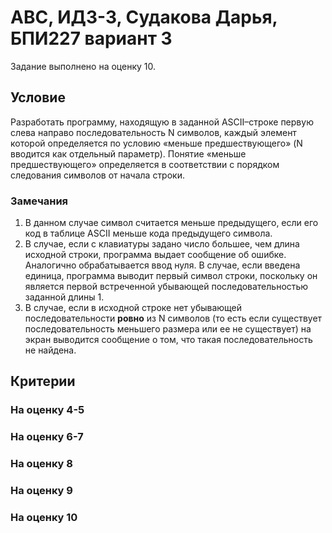 # АВС, ИДЗ-3, Судакова Дарья, БПИ227 вариант 3
Задание выполнено на оценку 10.
## Условие
Разработать программу, находящую в заданной ASCII–строке первую слева направо последовательность N символов, каждый элемент которой определяется по условию «меньше предшествующего» (N
вводится как отдельный параметр). Понятие «меньше предшествующего» определяется в соответствии с порядком следования символов от начала строки.
### Замечания
1. В данном случае символ считается меньше предыдущего, если его код в таблице ASCII меньше кода предыдущего символа.
2. В случае, если с клавиатуры задано число большее, чем длина исходной строки, программа выдает сообщение об ошибке. Аналогично обрабатывается ввод нуля. В случае, если введена единица, программа выводит первый символ строки, поскольку он является первой встреченной убывающей последовательностью заданной длины 1.
3. В случае, если в исходной строке нет убывающей последовательности **ровно** из N символов (то есть если существует последовательность меньшего размера или ее не существует) на экран выводится сообщение о том, что такая последовательность не найдена.
## Критерии
### На оценку 4-5
### На оценку 6-7
### На оценку 8
### На оценку 9
### На оценку 10
